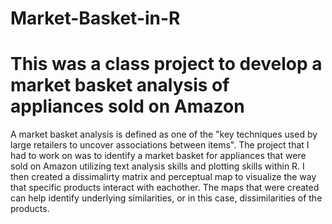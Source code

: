 # Market-Basket-in-R
# This was a class project to develop a market basket analysis of appliances sold on Amazon
A market basket analysis is defined as one of the "key techniques used by large retailers to uncover associations between items". The project that I had to work on was to identify a market basket for appliances that were sold on Amazon utilizing text analysis skills and plotting skills within R. I then created a dissimalirty matrix and perceptual map to visualize the way that specific products interact with eachother. The maps that were created can help identify underlying similarities, or in this case, dissimilarities of the products. 
